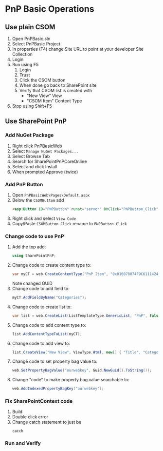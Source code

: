 # PnP Basic Operations

## Use plain CSOM
1. Open PnPBasic.sln
2. Select PnPBasic Project
3. In properties (F4) change Site URL to point at your developer Site Collection
4. Login
5. Run using F5
    1. Login
    2. Trust
    3. Click the CSOM button
    4. When done go back to SharePoint site
    5. Verify that CSOM list is created with 
        * "New View" View
        * "CSOM Item" Content Type
6. Stop using Shift+F5

## Use SharePoint PnP

### Add NuGet Package
1. Right click PnPBasicWeb
2. Select `Manage NuGet Packages...`
3. Select Browse Tab
4. Search for SharePointPnPCoreOnline
5. Select and click Install
6. When prompted Approve (twice)

### Add PnP Button
1. Open `PnPBasicWeb\Pages\Default.aspx`
2. Below the `CSOMButtom` add
    ```html
    <asp:Button ID="PNPButton" runat="server" OnClick="PNPButton_Click" Text="PnP" />    
    ```
3. Right click and select `View Code`
4. Copy/Paste `CSOMButton_Click` rename to `PNPButton_Click`

### Change code to use PnP
1. Add the top add:
    ```cs
    using SharePointPnP;
    ```
2. Change code to create content type to:
    ```cs
   var myCT = web.CreateContentType("PnP Item", "0x010078874F9C61114245806D6F09BC0362F9", "A Lab");
    ```
    Note changed GUID
3. Change code to add field to:
    ```cs
    myCT.AddFieldByName("Categories");
    ```
4. Change code to create list to:
    ```cs
    var list = web.CreateList(ListTemplateType.GenericList, "PnP", false);
    ```
5. Change code to add content type to:
    ```cs
    list.AddContentTypeToList(myCT);
    ```
6. Change code to add view to:
    ```cs
    list.CreateView("New View", ViewType.Html, new[] { "Title", "Categories" }, 10, true);
    ```
7. Change code to set property bag value to:
    ```cs
    web.SetPropertyBagValue("ourwebkey", Guid.NewGuid().ToString());
    ```
8. Change "code" to make property bag value searchable to:
    ```cs
    web.AddIndexedPropertyBagKey("ourwebkey");
    ```

### Fix SharePointContext code
1. Build 
2. Double click error
3. Change catch statement to just be
    ```
    cacch
    ```

### Run and Verify
